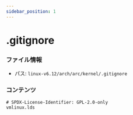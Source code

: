 ```yaml
---
sidebar_position: 1
---
```

# .gitignore

### ファイル情報

- パス: `linux-v6.12/arch/arc/kernel/.gitignore`

### コンテンツ

```gitignore
# SPDX-License-Identifier: GPL-2.0-only
vmlinux.lds

```
